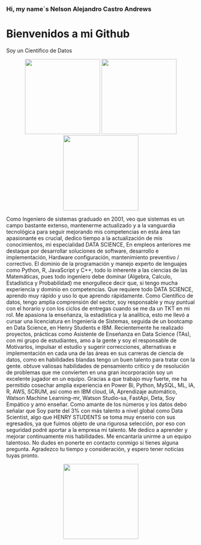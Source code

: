 
### Hi, my name´s Nelson Alejandro Castro Andrews
# Bienvenidos a mi Github
Soy un Cientifico de Datos
<p align="center">
<img src="https://www.masterdatascienceucm.com/wp-content/uploads/2020/07/data-science-analisis-de-datos.jpg.webp"  height=200>
<img src="https://coursereport-production.imgix.net/uploads/school/logo/1185/original/HENRY_logo.jpg?w=200&h=200&dpr=4&q=23"  height=200>
<img src=https://th.bing.com/th/id/OIP.fC5LEMyoq9p-FQNnthTvFQHaEo?pid=ImgDet&rs=1" height=200>
  
</p>
                                                                                  
Como Ingeniero de sistemas graduado en 2001, veo que sistemas es un campo bastante extenso, mantenerme actualizado y a la vanguardia tecnológica para seguir mejorando mis competencias en esta área tan apasionante es crucial, dedico tiempo a la actualización de mis conocimientos, mi especialidad DATA SCIENCE, En empleos anteriores me destaque por desarrollar soluciones de software, desarrollo e implementación, Hardware configuración, mantenimiento preventivo / correctivo. El dominio de la programación y manejo experto de lenguajes como Python, R, JavaScript y C++, todo lo inherente a las ciencias de las Matemáticas, pues todo ingeniero debe dominar (Algebra, Calculo, Estadística y Probabilidad) me enorgullece decir que, si tengo mucha experiencia y dominio en competencias. Que requiere todo DATA SCIENCE, aprendo muy rápido y uso lo que aprendo rápidamente. Como Científico de datos, tengo amplia comprensión del sector, soy responsable y muy puntual con el horario y con los ciclos de entregas cuando se me da un TKT en mi rol. Me apasiona la enseñanza, la estadística y la analítica, esto me llevó a cursar una licenciatura en Ingeniería de Sistemas, seguida de un bootcamp en Data Science, en Henry Students e IBM. Recientemente he realizado proyectos, prácticas como Asistente de Enseñanza en Data Science (TAs), con mi grupo de estudiantes, amo a la gente y soy el responsable de Motivarlos, impulsar el estudio y sugerir correcciones, alternativas e implementación en cada una de las áreas en sus carreras de ciencia de datos, como en habilidades blandas tengo un buen talento para tratar con la gente. obtuve valiosas habilidades de pensamiento crítico y de resolución de problemas que me convierten en una gran incorporación soy un excelente jugador en un equipo.  Gracias a que trabajo muy fuerte, me ha permitido cosechar amplia experiencia en Power Bi, Python, MySQL, ML, IA, R, AWS, SCRUM, así como en IBM cloud, IA, Aprendizaje automático, Watson Machine Learning-mr, Watson Studio-sa, FastApi, Deta, Soy Empático y amo enseñar. Como amante de los números y los datos debo señalar que Soy parte del 3% con más talento a nivel global como Data Scientist, algo que HENRY STUDENTS se toma muy enserio con sus egresados, ya que fuimos objeto de una rigurosa selección, por eso con seguridad podré aportar a la empresa mi talento. Me dedico a aprender y mejorar continuamente mis habilidades. Me encantaría unirme a un equipo talentoso.   No dudes en ponerte en contacto conmigo si tienes alguna pregunta. Agradezco tu tiempo y consideración, y espero tener noticias tuyas pronto. 


<p align="center"> 
<img src="https://i.ytimg.com/vi/o-_xr4jgZbs/hq720.jpg?sqp=-oaymwE2COgCEMoBSFXyq4qpAygIARUAAIhCGAFwAcABBvABAfgB_gmAAtAFigIMCAAQARhfIGUoTjAP&rs=AOn4CLAu_6JGa-fnSep3zgAVP2HeGMljAA" height=200>
</p>                                                                    
